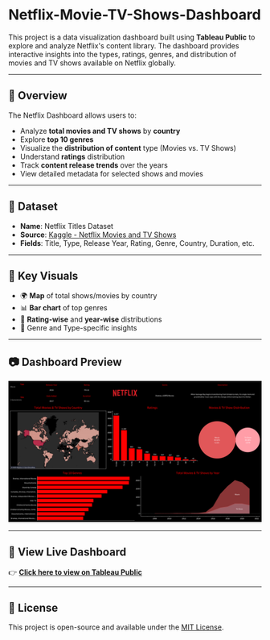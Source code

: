 # Netflix-Movie-TV-Shows-Dashboard

This project is a data visualization dashboard built using **Tableau Public** to explore and analyze Netflix's content library. The dashboard provides interactive insights into the types, ratings, genres, and distribution of movies and TV shows available on Netflix globally.

---

## 🚀 Overview

The Netflix Dashboard allows users to:
- Analyze **total movies and TV shows** by **country**
- Explore **top 10 genres**
- Visualize the **distribution of content** type (Movies vs. TV Shows)
- Understand **ratings** distribution
- Track **content release trends** over the years
- View detailed metadata for selected shows and movies

---

## 📂 Dataset

- **Name**: Netflix Titles Dataset  
- **Source**: [Kaggle - Netflix Movies and TV Shows](https://www.kaggle.com/datasets/padmapriyatr/netflix-titles)  
- **Fields**: Title, Type, Release Year, Rating, Genre, Country, Duration, etc.

---

## 📌 Key Visuals

- 🌍 **Map** of total shows/movies by country  
- 📊 **Bar chart** of top genres  
- 🍿 **Rating-wise** and **year-wise** distributions  
- 🎥 Genre and Type-specific insights

---

## 📷 Dashboard Preview

![Netflix Dashboard](./Netflix.png)

---

## 🔗 View Live Dashboard

👉 **[Click here to view on Tableau Public](https://public.tableau.com/views/NetflixDashboard_17441711569640/Netflix?:language=en-US&:sid=&:redirect=auth&:display_count=n&:origin=viz_share_link)**

---

## 📜 License

This project is open-source and available under the [MIT License](LICENSE).

